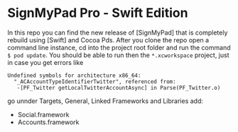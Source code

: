 # SignMyPad Pro - Swift Edition
In this repo you can find the new release of [SignMyPad] that is completely rebuild using [Swift] and Cocoa Pds. 
After you clone the repo open a command line instance, cd into the project root folder and run the command `$ pod update`.
You should be able to run then the `*.xcworkspace` project, just in case you get errors like
```
Undefined symbols for architecture x86_64:
  "_ACAccountTypeIdentifierTwitter", referenced from:
   -[PF_Twitter getLocalTwitterAccountAsync] in Parse(PF_Twitter.o)
```

go unnder Targets, General, Linked Frameworks and Libraries add:

* Social.framework
* Accounts.framework
